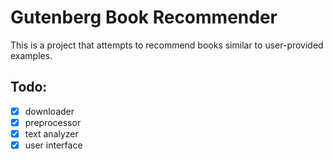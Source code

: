 # Gutenberg Book Recommender

This is a project that attempts to recommend books similar to user-provided examples.

## Todo:
 - [x] downloader
 - [x] preprocessor
 - [x] text analyzer
 - [x] user interface
